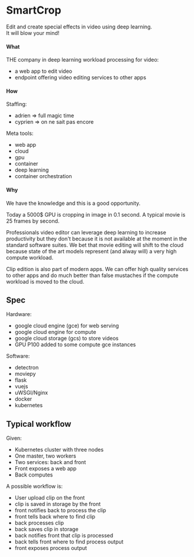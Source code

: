 # SmartCrop

 Edit and create special effects in video using deep learning.<br>
 It will blow your mind!

#### What

THE company in deep learning workload processing for video:
- a web app to edit video
- endpoint offering video editing services to other apps

#### How

Staffing:
- adrien => full magic time
- cyprien => on ne sait pas encore

Meta tools:
- web app
- cloud
- gpu
- container
- deep learning
- container orchestration


#### Why

We have the knowledge and this is a good opportunity.

Today a 5000$ GPU is cropping in image in 0.1 second. A typical movie is 25 frames by second.

Professionals video editor can leverage deep learning to increase productivity  but they don't because it is not available at the moment in the standard software suites. We bet that movie editing will shift to the cloud because state of the art models represent (and alway will) a very high compute workload.<br>

Clip edition is also part of modern apps. We can offer high quality services to other apps and do much better than false mustaches if the compute workload is moved to the cloud.



## Spec

Hardware:
- google cloud engine (gce) for web serving
- google cloud engine for compute
- google cloud storage (gcs) to store videos
- GPU P100 added to some compute gce instances

Software:
- detectron
- moviepy
- flask
- vuejs
- uWSGI/Nginx
- docker
- kubernetes


## Typical workflow

Given:
- Kubernetes cluster with three nodes
- One master, two workers
- Two services: back and front
- Front exposes a web app
- Back computes


A possible workflow is:
- User upload clip on the front
- clip is saved in storage by the front
- front notifies back to process the clip
- front tells back where to find clip
- back processes clip
- back saves clip in storage
- back notifies front that clip is processed
- back tells front where to find process output
- front exposes process output
